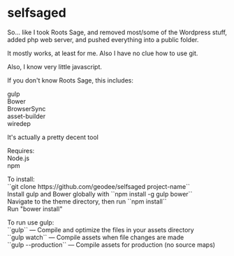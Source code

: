 # selfsaged

<p>So... like I took Roots Sage, and removed most/some of the Wordpress stuff, added php web server, and pushed everything into a public folder.</p>

<p>It mostly works, at least for me. Also I have no clue how to use git.</p>

<p>Also, I know very little javascript.</p>

<p>If you don't know Roots Sage, this includes:</p>

<p>gulp<br />
Bower<br />
BrowserSync<br />
asset-builder<br />
wiredep</p>

<p>It's actually a pretty decent tool</p>

<p>Requires:<br />
Node.js<br />
npm</p>

<p>To install:<br />
``git clone https://github.com/geodee/selfsaged project-name``<br />
Install gulp and Bower globally with ``npm install -g gulp bower``<br />
Navigate to the theme directory, then run ``npm install``<br />
Run "bower install"</p>

<p>To run use gulp:<br />
``gulp`` — Compile and optimize the files in your assets directory<br />
``gulp watch`` — Compile assets when file changes are made<br />
``gulp --production`` — Compile assets for production (no source maps)</p>
